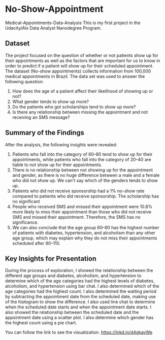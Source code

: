 # No-Show-Appointment
 Medical-Appointments-Data-Analysis
This is my first project in the Udacity/Alx Data Analyst Nanodegree Program.

## Dataset
The project focused on the question of whether or not patients show up for their appointments as well as the factors that are important for us to know in order to predict if a patient will show up for their scheduled appointment. The dataset (No-show appointments) collects information from 100,000 medical appointments in Brazil. The data set was used to answer the following question:
1. How does the age of a patient affect their likelihood of showing up or not?
2. What gender tends to show up more?
3. Do the patients who got scholarships tend to show up more?
4. Is there any relationship between missing the appointment and not receiving an SMS message?

## Summary of the Findings
After the analysis, the following insights were revealed:
1. Patients who fall into the category of 60–80 tend to show up for their appointments, while patients who fall into the category of 20–40 are liable to not show up for their appointments.
2. There is no relationship between not showing up for the appointment and gender, as there is no huge difference between a male and a female who did not show up. We can't say which of the genders tends to show up.
3. Patients who did not receive sponsorship had a 1% no-show rate compared to patients who did receive sponsorship. The scholarship has no significant
4. People who received SMS and missed their appointment were 10.8% more likely to miss their appointment than those who did not receive SMS and missed their appointment. Therefore, the SMS has no significance.
5. We can also conclude that the age group 60–80 has the highest number of patients with diabetes, hypertension, and alcoholism than any other age group, which may explain why they do not miss their appointments scheduled after 80–110.

## Key Insights for Presentation
During the process of exploration, I showed the relationship between the different age groups and diabetes, alcoholism, and hypertension to determine which of the age categories had the highest levels of diabetes, alcoholism, and hypertension using bar chat. I also determined which of the age categories had the highest count.
I also determined the waiting period by subtracting the appointment date from the scheduled date, making use of the histogram to show the difference. I also used line chat to determine when the scheduled date starts and when the appointment date starts. I also showed the relationship between the scheduled date and the appointment date using a scatter plot.
I also determine which gender has the highest count using a pie chart.
 
You can follow the link to see the visualization. https://lnkd.in/d4gkavWe 
